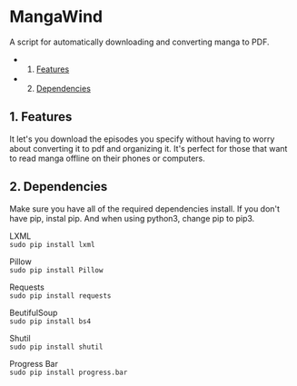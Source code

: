 # MangaWind  

A script for automatically downloading and converting manga to PDF.  

<!-- vscode-markdown-toc -->
* 1. [Features](#Features)
* 2. [Dependencies](#Dependencies)

<!-- vscode-markdown-toc-config
	numbering=true
	autoSave=true
	/vscode-markdown-toc-config -->
<!-- /vscode-markdown-toc -->  

##  1. <a name='Features'></a>Features  
It let's you download the episodes you specify without having to worry about converting it to pdf and organizing it. It's perfect for those that want to read manga offline on their phones or computers.

##  2. <a name='Dependencies'></a>Dependencies  
Make sure you have all of the required dependencies install. 
If you don't have pip, instal pip. And when using python3, change pip to pip3.

LXML  
`sudo pip install lxml`  

Pillow  
`sudo pip install Pillow`  

Requests  
`sudo pip install requests`  

BeutifulSoup  
 `sudo pip install bs4` 

Shutil  
`sudo pip install shutil`

Progress Bar  
`sudo pip install progress.bar`
